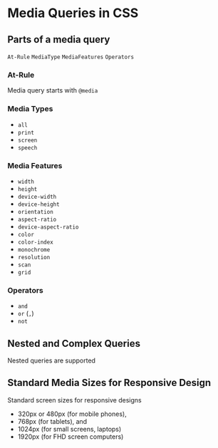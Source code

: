 # Media Queries in CSS

## Parts of a media query

`At-Rule` `MediaType` `MediaFeatures` `Operators`

### At-Rule

Media query starts with `@media`

### Media Types

* `all`
* `print`
* `screen`
* `speech`

### Media Features

* `width`
* `height`
* `device-width`
* `device-height`
* `orientation`
* `aspect-ratio`
* `device-aspect-ratio`
* `color`
* `color-index`
* `monochrome`
* `resolution`
* `scan`
* `grid`

### Operators

* `and`
* `or` (`,`)
* `not`


## Nested and Complex Queries

Nested queries are supported


## Standard Media Sizes for Responsive Design

Standard screen sizes for responsive designs

* 320px or 480px (for mobile phones), 
* 768px (for tablets), and 
* 1024px (for small screens, laptops)
* 1920px (for FHD screen computers)

